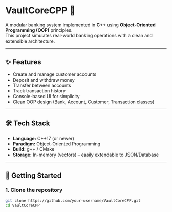 # VaultCoreCPP 🏦
A modular banking system implemented in **C++** using **Object-Oriented Programming (OOP)** principles.  
This project simulates real-world banking operations with a clean and extensible architecture.

---

## ✨ Features
- Create and manage customer accounts
- Deposit and withdraw money
- Transfer between accounts
- Track transaction history
- Console-based UI for simplicity
- Clean OOP design (Bank, Account, Customer, Transaction classes)

---

## 🛠 Tech Stack
- **Language:** C++17 (or newer)
- **Paradigm:** Object-Oriented Programming
- **Build:** g++ / CMake
- **Storage:** In-memory (vectors) – easily extendable to JSON/Database

---

## 🚀 Getting Started

### 1. Clone the repository
```bash
git clone https://github.com/your-username/VaultCoreCPP.git
cd VaultCoreCPP

